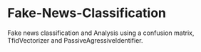 # Fake-News-Classification
Fake news classification and Analysis using a confusion matrix, TfidVectorizer and PassiveAgressiveIdentifier.
